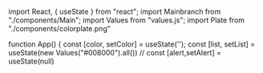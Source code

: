 
import React, { useState } from "react";
import Mainbranch from "./components/Main";
import Values from "values.js";
import Plate from "./components/colorplate.png"

function App() {
  const [color, setColor] = useState('');
  const [list, setList] = useState(new Values("#008000").all())
  // const [alert,setAlert] = useState(null)
